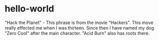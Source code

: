 # hello-world
"Hack the Planet" -
This phrase is from the movie "Hackers". This move really effected me when I was thirteen. Since then I have named my dog "Zero Cool" after the main character. "Acid Burn" also has roots there.
